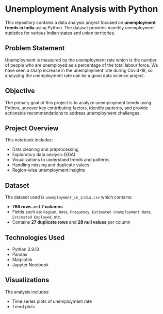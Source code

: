 # Unemployment Analysis with Python

This repository contains a data analysis project focused on **unemployment trends in India** using Python. The dataset provides monthly unemployment statistics for various Indian states and union territories.

## Problem Statement

Unemployment is measured by the unemployment rate which is the number of people who are unemployed as a percentage of the total labour force. We have seen a sharp increase in the unemployment rate during Covid-19, so analyzing the unemployment rate can be a good data science project. 

## Objective

The primary goal of this project is to analyze unemployment trends using Python, uncover key contributing factors, identify patterns, and provide actionable recommendations to address unemployment challenges.

## Project Overview

This notebook includes:
- Data cleaning and preprocessing
- Exploratory data analysis (EDA)
- Visualizations to understand trends and patterns
- Handling missing and duplicate values
- Region-wise unemployment insights

## Dataset

The dataset used is `unemployment_in_india.csv` which contains:
- **768 rows** and **7 columns**
- Fields such as: `Region`, `Date`, `Frequency`, `Estimated Unemployment Rate`, `Estimated Employed`, etc.
- Contains **27 duplicate rows** and **28 null values** per column

## Technologies Used

- Python 3.9.13
- Pandas
- Matplotlib
- Jupyter Notebook

## Visualizations

The analysis includes:
- Time series plots of unemployment rate
- Trend plots

